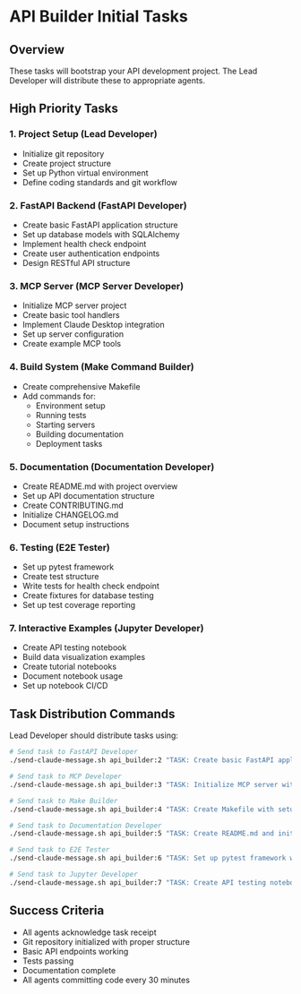 # API Builder Initial Tasks

## Overview
These tasks will bootstrap your API development project. The Lead Developer will distribute these to appropriate agents.

## High Priority Tasks

### 1. Project Setup (Lead Developer)
- Initialize git repository
- Create project structure
- Set up Python virtual environment
- Define coding standards and git workflow

### 2. FastAPI Backend (FastAPI Developer)
- Create basic FastAPI application structure
- Set up database models with SQLAlchemy
- Implement health check endpoint
- Create user authentication endpoints
- Design RESTful API structure

### 3. MCP Server (MCP Server Developer)
- Initialize MCP server project
- Create basic tool handlers
- Implement Claude Desktop integration
- Set up server configuration
- Create example MCP tools

### 4. Build System (Make Command Builder)
- Create comprehensive Makefile
- Add commands for:
  - Environment setup
  - Running tests
  - Starting servers
  - Building documentation
  - Deployment tasks

### 5. Documentation (Documentation Developer)
- Create README.md with project overview
- Set up API documentation structure
- Create CONTRIBUTING.md
- Initialize CHANGELOG.md
- Document setup instructions

### 6. Testing (E2E Tester)
- Set up pytest framework
- Create test structure
- Write tests for health check endpoint
- Create fixtures for database testing
- Set up test coverage reporting

### 7. Interactive Examples (Jupyter Developer)
- Create API testing notebook
- Build data visualization examples
- Create tutorial notebooks
- Document notebook usage
- Set up notebook CI/CD

## Task Distribution Commands

Lead Developer should distribute tasks using:

```bash
# Send task to FastAPI Developer
./send-claude-message.sh api_builder:2 "TASK: Create basic FastAPI application with health check endpoint and SQLAlchemy models"

# Send task to MCP Developer
./send-claude-message.sh api_builder:3 "TASK: Initialize MCP server with basic tool handlers"

# Send task to Make Builder
./send-claude-message.sh api_builder:4 "TASK: Create Makefile with setup, test, and run commands"

# Send task to Documentation Developer
./send-claude-message.sh api_builder:5 "TASK: Create README.md and initial documentation structure"

# Send task to E2E Tester
./send-claude-message.sh api_builder:6 "TASK: Set up pytest framework with initial tests"

# Send task to Jupyter Developer
./send-claude-message.sh api_builder:7 "TASK: Create API testing notebook with examples"
```

## Success Criteria

- All agents acknowledge task receipt
- Git repository initialized with proper structure
- Basic API endpoints working
- Tests passing
- Documentation complete
- All agents committing code every 30 minutes